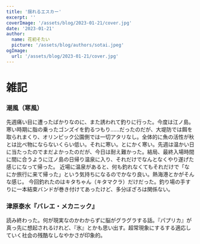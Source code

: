 ```yaml
---
title: '揺れるエスカー'
excerpt: ''
coverImage: '/assets/blog/2023-01-21/cover.jpg'
date: '2023-01-21'
author:
  name: 花初そたい
  picture: '/assets/blog/authors/sotai.jpeg'
ogImage:
  url: '/assets/blog/2023-01-21/cover.jpg'
---
```

# 雑記
### 潮風（寒風）
先週痛い目に遭ったばかりなのに、また誘われて釣りに行った。今度は江ノ島。寒い時期に脂の乗ったゴンズイを釣るつもり……だったのだが、大堤防では餌を取られまくり、オリンピック公園側では一切アタリなし。全体的に魚の活性が秋とは比べ物にならないくらい低い。それに寒い。とにかく寒い。先週は温かい日に当たったのでまだよかったのだが、今日は耐え難かった。結局、最終入場時間に間に合うように江ノ島の日帰り温泉に入り、それだけでなんとなくやり遂げた感じになって帰った。
近場に温泉があると、何も釣れなくてもそれだけで「なにか旅行に来て帰った」という気持ちになるのでかなり良い。熱海港とかがそんな感じ。
今回釣れたのはキタちゃん（キタマクラ）だけだった。釣り場の手すりに一本結束バンドが巻き付けてあったけど、多分ぼざろは関係ない。

### 津原泰水『バレエ・メカニック』
読み終わった。何が現実なのかわからずに脳がグラグラする話。『パプリカ』が真っ先に想起されるけれど、『氷』とかも思い出す。超常現象にするする適応していく社会の残酷なしなやかさが印象的。